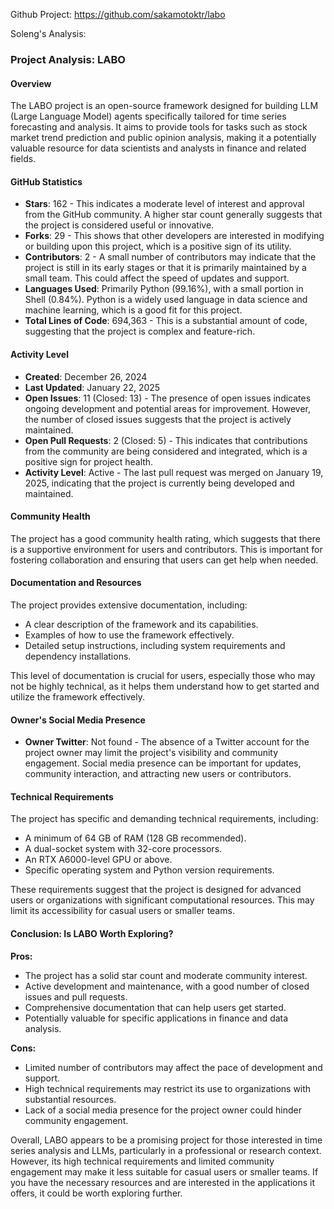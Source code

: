 Github Project: https://github.com/sakamotoktr/labo

Soleng's Analysis:

### Project Analysis: LABO

#### Overview
The LABO project is an open-source framework designed for building LLM (Large Language Model) agents specifically tailored for time series forecasting and analysis. It aims to provide tools for tasks such as stock market trend prediction and public opinion analysis, making it a potentially valuable resource for data scientists and analysts in finance and related fields.

#### GitHub Statistics
- **Stars**: 162 - This indicates a moderate level of interest and approval from the GitHub community. A higher star count generally suggests that the project is considered useful or innovative.
- **Forks**: 29 - This shows that other developers are interested in modifying or building upon this project, which is a positive sign of its utility.
- **Contributors**: 2 - A small number of contributors may indicate that the project is still in its early stages or that it is primarily maintained by a small team. This could affect the speed of updates and support.
- **Languages Used**: Primarily Python (99.16%), with a small portion in Shell (0.84%). Python is a widely used language in data science and machine learning, which is a good fit for this project.
- **Total Lines of Code**: 694,363 - This is a substantial amount of code, suggesting that the project is complex and feature-rich.

#### Activity Level
- **Created**: December 26, 2024
- **Last Updated**: January 22, 2025
- **Open Issues**: 11 (Closed: 13) - The presence of open issues indicates ongoing development and potential areas for improvement. However, the number of closed issues suggests that the project is actively maintained.
- **Open Pull Requests**: 2 (Closed: 5) - This indicates that contributions from the community are being considered and integrated, which is a positive sign for project health.
- **Activity Level**: Active - The last pull request was merged on January 19, 2025, indicating that the project is currently being developed and maintained.

#### Community Health
The project has a good community health rating, which suggests that there is a supportive environment for users and contributors. This is important for fostering collaboration and ensuring that users can get help when needed.

#### Documentation and Resources
The project provides extensive documentation, including:
- A clear description of the framework and its capabilities.
- Examples of how to use the framework effectively.
- Detailed setup instructions, including system requirements and dependency installations.

This level of documentation is crucial for users, especially those who may not be highly technical, as it helps them understand how to get started and utilize the framework effectively.

#### Owner's Social Media Presence
- **Owner Twitter**: Not found - The absence of a Twitter account for the project owner may limit the project's visibility and community engagement. Social media presence can be important for updates, community interaction, and attracting new users or contributors.

#### Technical Requirements
The project has specific and demanding technical requirements, including:
- A minimum of 64 GB of RAM (128 GB recommended).
- A dual-socket system with 32-core processors.
- An RTX A6000-level GPU or above.
- Specific operating system and Python version requirements.

These requirements suggest that the project is designed for advanced users or organizations with significant computational resources. This may limit its accessibility for casual users or smaller teams.

#### Conclusion: Is LABO Worth Exploring?
**Pros:**
- The project has a solid star count and moderate community interest.
- Active development and maintenance, with a good number of closed issues and pull requests.
- Comprehensive documentation that can help users get started.
- Potentially valuable for specific applications in finance and data analysis.

**Cons:**
- Limited number of contributors may affect the pace of development and support.
- High technical requirements may restrict its use to organizations with substantial resources.
- Lack of a social media presence for the project owner could hinder community engagement.

Overall, LABO appears to be a promising project for those interested in time series analysis and LLMs, particularly in a professional or research context. However, its high technical requirements and limited community engagement may make it less suitable for casual users or smaller teams. If you have the necessary resources and are interested in the applications it offers, it could be worth exploring further.